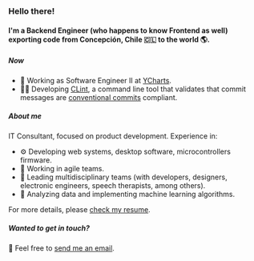 ### Hello there!
#### I'm a Backend Engineer (who happens to know Frontend as well) exporting code from Concepción, Chile 🇨🇱 to the world 🌎.

##### Now
- 🏢 Working as Software Engineer II at [YCharts](https://ycharts.com/).
- 👨‍💻 Developing [CLint](https://github.com/rcisterna/clint), a command line tool that validates that commit messages are [conventional commits](https://www.conventionalcommits.org/en/v1.0.0/#specification) compliant.

##### About me
IT Consultant, focused on product development.
Experience in:
- ⚙️ Developing web systems, desktop software, microcontrollers firmware.
- 🚀 Working in agile teams.
- 👥 Leading multidisciplinary teams (with developers, designers, electronic engineers, speech therapists, among others).
- 📝 Analyzing data and implementing machine learning algorithms.

For more details, please [check my resume](attached/resume_rcisterna.pdf).

##### Wanted to get in touch?
💬 Feel free to [send me an email](mailto:r.cisternasantos@gmail.com).
